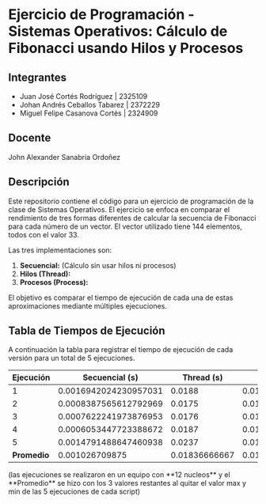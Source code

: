 # Ejercicio de Programación - Sistemas Operativos: Cálculo de Fibonacci usando Hilos y Procesos

## Integrantes
- Juan José Cortés Rodríguez | 2325109
- Johan Andrés Ceballos Tabarez | 2372229
- Miguel Felipe Casanova Cortés | 2324909

## Docente
John Alexander Sanabria Ordoñez

## Descripción

Este repositorio contiene el código para un ejercicio de programación de la clase de Sistemas Operativos. El ejercicio se enfoca en comparar el rendimiento de tres formas diferentes de calcular la secuencia de Fibonacci para cada número de un vector. El vector utilizado tiene 144 elementos, todos con el valor 33.

Las tres implementaciones son:

1. **Secuencial:** (Cálculo sin usar hilos ni procesos)
2. **Hilos (Thread):** 
3. **Procesos (Process):**

El objetivo es comparar el tiempo de ejecución de cada una de estas aproximaciones mediante múltiples ejecuciones.

## Tabla de Tiempos de Ejecución

A continuación la tabla para registrar el tiempo de ejecución de cada versión para un total de 5 ejecuciones.

<div align="center">
  
| Ejecución | Secuencial (s) | Thread (s) | Process (s) |
|-----------|----------------|------------|-------------|
| 1         |  0.0016942024230957031  | 0.0188 | 0.013034820556640625 |
| 2         |  0.0008387565612792969  | 0.0175 | 0.01176309585571289 |
| 3         |  0.0007622241973876953  | 0.0176 | 0.011940717697143555 |
| 4         |  0.0006053447723388672  | 0.0187 | 0.012298345565795898 |
| 5         |  0.0014791488647460938 | 0.0237 | 0.012341737747192383 |
| **Promedio** |  0.001026709875  | 0.01836666667 | 0.01219360034 |

</div>
(las ejecuciones se realizaron en un equipo con **12 nucleos** y el **Promedio** se hizo con los 3 valores restantes al quitar el valor max y min de las 5 ejecuciones de cada script)

